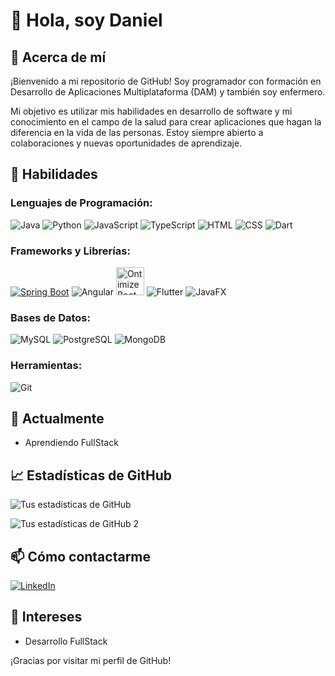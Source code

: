 # 👋 Hola, soy Daniel
 
## 💭 Acerca de mí
 
¡Bienvenido a mi repositorio de GitHub! Soy programador con formación en Desarrollo de Aplicaciones Multiplataforma (DAM) y también soy enfermero.

Mi objetivo es utilizar mis habilidades en desarrollo de software y mi conocimiento en el campo de la salud para crear aplicaciones que hagan la diferencia en la vida de las personas. Estoy siempre abierto a colaboraciones y nuevas oportunidades de aprendizaje.
 
## 🚀 Habilidades
 
### **Lenguajes de Programación**:

  ![Java](https://img.shields.io/badge/Java-ED8B00?style=for-the-badge&logo=java&logoColor=white)
  ![Python](https://img.shields.io/badge/Python-3776AB?style=for-the-badge&logo=python&logoColor=white)
  ![JavaScript](https://img.shields.io/badge/JavaScript-323330?style=for-the-badge&logo=javascript&logoColor=F7DF1E)
  ![TypeScript](https://img.shields.io/badge/TypeScript-007ACC?style=for-the-badge&logo=typescript&logoColor=white)
  ![HTML](https://img.shields.io/badge/HTML5-E34F26?style=for-the-badge&logo=html5&logoColor=white)
  ![CSS](https://img.shields.io/badge/CSS3-1572B6?style=for-the-badge&logo=css3&logoColor=white)
  ![Dart](https://img.shields.io/badge/Dart-0175C2?style=for-the-badge&logo=dart&logoColor=white)
### **Frameworks y Librerías**:

  [![Spring Boot](https://img.shields.io/badge/Spring_Boot-6DB33F?style=for-the-badge&logo=spring-boot&logoColor=white)](https://spring.io/projects/spring-boot)
  ![Angular](https://img.shields.io/badge/Angular-DD0031?style=for-the-badge&logo=angular&logoColor=white)
  [<img src="https://www.ontimize.com/xwiki/bin/download/Ontimize+Training/WebHome/ontimize-logo.png" alt="OntimizeBoot" height="45">](https://ontimize.github.io/docs/v3/)
  ![Flutter](https://img.shields.io/badge/Flutter-02569B?style=for-the-badge&logo=flutter&logoColor=white)
  ![JavaFX](https://img.shields.io/badge/JavaFX-007396?style=for-the-badge&logo=java&logoColor=white)
### **Bases de Datos**:

  ![MySQL](https://img.shields.io/badge/MySQL-4479A1?style=for-the-badge&logo=mysql&logoColor=white)
  ![PostgreSQL](https://img.shields.io/badge/PostgreSQL-316192?style=for-the-badge&logo=postgresql&logoColor=white)
  ![MongoDB](https://img.shields.io/badge/MongoDB-4EA94B?style=for-the-badge&logo=mongodb&logoColor=white)
### **Herramientas**:

  ![Git](https://img.shields.io/badge/Git-F05032?style=for-the-badge&logo=git&logoColor=white)
 
## 🌱 Actualmente
 
- Aprendiendo FullStack
 
## 📈 Estadísticas de GitHub
 
![Tus estadísticas de GitHub](https://github-readme-stats.vercel.app/api?username=dverdes&show_icons=true&theme=radical)

![Tus estadísticas de GitHub 2](https://github-readme-stats.vercel.app/api/top-langs/?username=dverdes&layout=compact&langs_count=16&theme=dracula)
 
## 📫 Cómo contactarme
 
[![LinkedIn](https://img.shields.io/badge/LinkedIn-blue?style=flat&logo=linkedin&label=LinkedIn)](https://www.linkedin.com/in/daniel-verdes-mart%C3%ADnez-4557a5241)
 
## 🎨 Intereses
 
- Desarrollo FullStack
 
¡Gracias por visitar mi perfil de GitHub!

<!--
**DVerdes/DVerdes** is a ✨ _special_ ✨ repository because its `README.md` (this file) appears on your GitHub profile.

Here are some ideas to get you started:

- 🔭 I’m currently working on ...
- 🌱 I’m currently learning ...
- 👯 I’m looking to collaborate on ...
- 🤔 I’m looking for help with ...
- 💬 Ask me about ...
- 📫 How to reach me: ...
- 😄 Pronouns: ...
- ⚡ Fun fact: ...
-->
